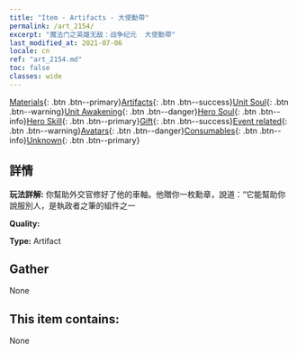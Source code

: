 ```yaml
---
title: "Item - Artifacts - 大使勳帶"
permalink: /art_2154/
excerpt: "魔法门之英雄无敌：战争纪元  大使勳帶"
last_modified_at: 2021-07-06
locale: cn
ref: "art_2154.md"
toc: false
classes: wide
---
```

 [Materials](/ItemsCN/){: .btn .btn--primary}[Artifacts](/ItemsCN/Artifacts/){: .btn .btn--success}[Unit Soul](/ItemsCN/UnitSoul/){: .btn .btn--warning}[Unit Awakening](/ItemsCN/UnitAwakening/){: .btn .btn--danger}[Hero Soul](/ItemsCN/HeroSoul/){: .btn .btn--info}[Hero Skill](/ItemsCN/HeroSkill/){: .btn .btn--primary}[Gift](/ItemsCN/Gift/){: .btn .btn--success}[Event related](/ItemsCN/Events/){: .btn .btn--warning}[Avatars](/ItemsCN/Avatars/){: .btn .btn--danger}[Consumables](/ItemsCN/Consumables/){: .btn .btn--info}[Unknown](/ItemsCN/Unknown/){: .btn .btn--primary}

## 詳情
 **玩法詳解:** 你幫助外交官修好了他的車軸。他贈你一枚勳章，說道：“它能幫助你說服別人，是執政者之筆的組件之一

 **Quality:** 

 **Type:** Artifact

## Gather

  None

## This item contains:

  None

